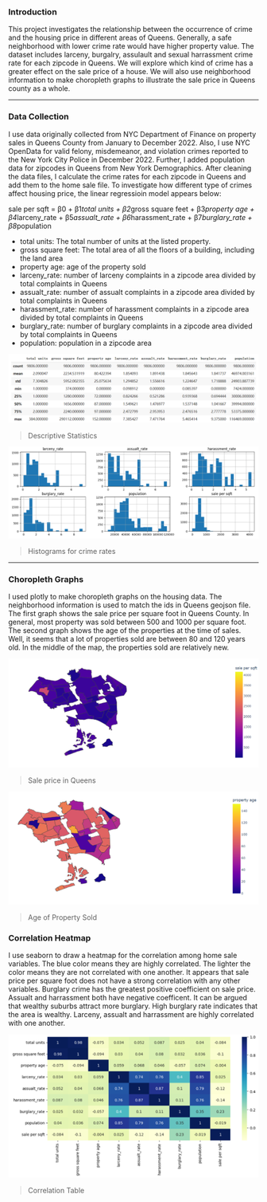 ### Introduction

This project investigates the relationship between the occurrence of crime and the housing price in different areas of Queens. Generally, a safe neighborhood with lower crime rate would have higher property value. The dataset includes larceny, burgalry, assulault and sexual harrassment crime rate for each zipcode in Queens. We will explore which kind of crime has a greater effect on the sale price of a house. We will also use neighborhood information to make choropleth graphs to illustrate the sale price in Queens county as a whole.

---

### Data Collection

I use data originally collected from NYC Department of Finance on property sales in Queens County from January to December 2022. Also, I use NYC OpenData for valid felony, misdemeanor, and violation crimes reported to the New York City Police in December 2022. Further, I added population data for zipcodes in Queens from New York Demographics. After cleaning the data files, I calculate the crime rates for each zipcode in Queens and add them to the home sale file.
To investigate how different type of crimes affect housing price, the linear regressioin model appears below:

sale per sqft = β0 + β1*total units + β2*gross square feet + β3*property age + β4*larceny_rate + β5*assualt_rate + β6*harassment_rate + β7*burglary_rate + β8*population

- total units: The total number of units at the listed property.
- gross square feet: The total area of all the floors of a building, including the land area
- property age: age of the property sold
- larceny_rate: number of larceny complaints in a zipcode area divided by total complaints in Queens
- assualt_rate: number of assualt complaints in a zipcode area divided by total complaints in Queens
- harassment_rate: number of harassment complaints in a zipcode area divided by total complaints in Queens
- burglary_rate: number of burglary complaints in a zipcode area divided by total complaints in Queens
- population: population in a zipcode area

<p align="center">
  <img src="images/H19.png" />
</p>

> Descriptive Statistics

<p align="center">
  <img src="images/H20.png" />
</p>

> Histograms for crime rates

---

### Choropleth Graphs

I used plotly to make choropleth graphs on the housing data. The neighborhood information is used to match the ids in Queens geojson file. The first graph shows the sale price per square foot in Queens County. In general, most property was sold between 500 and 1000 per square foot. The second graph shows the age of the properties at the time of sales. Well, it seems that a lot of properties sold are between 80 and 120 years old. In the middle of the map, the properties sold are relatively new.

<p align="center">
  <img src="images/H11.png" />
</p>

> Sale price in Queens

<p align="center">
  <img src="images/H12.png" />
</p>

> Age of Property Sold

### Correlation Heatmap

I use seaborn to draw a heatmap for the correlation among home sale variables. The blue color means they are highly correlated. The lighter the color means they are not correlated with one another. It appears that sale price per square foot does not have a strong correlation with any other variables. Burglary crime has the greatest positive coefficient on sale price. Assualt and harrassment both have negative coefficent. It can be argued that wealthy suburbs attract more burglary. High burglary rate indicates that the area is wealthy. Larceny, assualt and harrassment are highly correlated with one another.

<p align="center">
  <img src="images/H21.png" />
</p>

> Correlation Table
